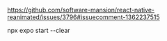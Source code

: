 https://github.com/software-mansion/react-native-reanimated/issues/3796#issuecomment-1362237515

npx expo start --clear
